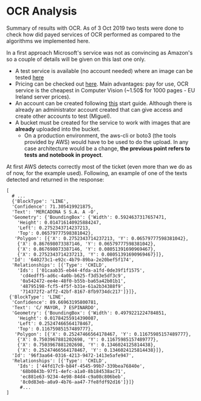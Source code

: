 # OCR Analysis

Summary of results with OCR. As of 3 Oct 2019 two tests were done to check how did payed services of OCR performed as
compared to the algorithms we implemented here.

In a first approach Microsoft's service was not as convincing as Amazon's so a couple of details will be given on this last one only.

- A test service is available (no account needed) where an image can be tested [here](https://us-east-2.console.aws.amazon.com/textract/home?region=us-east-2#/demo)
- Pricing can be checked out [here](https://aws.amazon.com/textract/pricing/). Main advantages: pay for use, OCR service is the cheapest in Computer Vision (~1.50$ for 1000 pages - EU Ireland server prices). 
- An account can be created following [this](https://docs.aws.amazon.com/textract/latest/dg/getting-started.html) start guide. Although there is already an administrator account created that can give access and create other accounts to test (Miguel).
- A bucket must be created for the service to work with images that are **already** uploaded into the bucket.
  - On a production environment, the aws-cli or boto3 (the tools provided by AWS) would have to be used to do the upload. In any case architecture would be a change, **the previous point refers to tests and notebook in proyect**.

At first AWS detects correctly most of the ticket (even more than we do as of now, for the example used). Following, an example of one of the texts detected and returned in the response:
```
[ 
  # ...
  {'BlockType': 'LINE',
  'Confidence': 71.305419921875,
  'Text': 'MERCADONA S S.A. A -O',
  'Geometry': {'BoundingBox': {'Width': 0.5924637317657471,
    'Height': 0.014716140925884247,
    'Left': 0.2752343714237213,
    'Top': 0.06579777598381042},
   'Polygon': [{'X': 0.2752343714237213, 'Y': 0.06579777598381042},
    {'X': 0.867698073387146, 'Y': 0.06579777598381042},
    {'X': 0.867698073387146, 'Y': 0.08051391690969467},
    {'X': 0.2752343714237213, 'Y': 0.08051391690969467}]},
  'Id': '640273c1-e92c-4b79-89ba-2e20bef5f174',
  'Relationships': [{'Type': 'CHILD',
    'Ids': ['01caab35-eb44-4fda-a1fd-0de39f1f1575',
     'cd4edff5-ad6c-4a0b-b625-f3d53e5df3c9',
     '0a542472-ee4e-48f0-b55b-ba65a42b01b1',
     '48795198-fcf5-4f5f-b31e-61a2b34388f9',
     '714372f2-aff2-42bf-8167-8fb9734dc217']}]},
 {'BlockType': 'LINE',
  'Confidence': 89.66963195800781,
  'Text': 'C/ MAYOR, 7 ESPINARDO',
  'Geometry': {'BoundingBox': {'Width': 0.4979221224784851,
    'Height': 0.01784255914390087,
    'Left': 0.25247466564178467,
    'Top': 0.11675985157489777},
   'Polygon': [{'X': 0.25247466564178467, 'Y': 0.11675985157489777},
    {'X': 0.7503967881202698, 'Y': 0.11675985157489777},
    {'X': 0.7503967881202698, 'Y': 0.1346024125814438},
    {'X': 0.25247466564178467, 'Y': 0.1346024125814438}]},
  'Id': '96f3aa64-0316-4213-9472-1413e5afe947',
  'Relationships': [{'Type': 'CHILD',
    'Ids': ['44fd17c9-b84f-4545-99b7-339bea76840e',
     '68b0843b-97f1-4efc-a1a0-8b184538ac71',
     'ec881e63-9234-4e98-84d4-c9a08c806beb',
     '8c0d83eb-a0a9-4b76-aa47-7fe8fdf92d16']}]}
     #...
]
```
